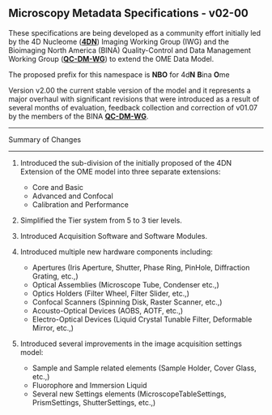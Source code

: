 Microscopy Metadata Specifications - v02-00
-------------------------------------------
These specifications are being developed as a community effort initially led by the 4D Nucleome ([**4DN**](https://www.4dnucleome.org/)) Imaging Working Group (IWG) and the Bioimaging North America (BINA) Quality-Control and Data Management Working Group ([**QC-DM-WG**](https://www.bioimagingna.org/qc-dm-wg)) to extend the OME Data Model.

The proposed prefix for this namespace is **NBO** for 4d**N** **B**ina **O**me

Version v2.00 the current stable version of the model and it represents  a major overhaul with significant revisions that were introduced as a result of several months of evaluation, feedback collection and correction of v01.07 by the members of the BINA [**QC-DM-WG**](https://www.bioimagingna.org/qc-dm-wg).

******************
Summary of Changes
******************

1. Introduced the sub-division of the initially proposed of the 4DN Extension of the OME model into three separate extensions:
    - Core and Basic
    - Advanced and Confocal
    - Calibration and Performance

2. Simplified the Tier system from 5 to 3 tier levels.

3. Introduced Acquisition Software and Software Modules.

4. Introduced multiple new hardware components including:
    - Apertures (Iris Aperture, Shutter, Phase Ring, PinHole, Diffraction Grating, etc.,)
    - Optical Assemblies (Microscope Tube, Condenser etc.,)
    - Optics Holders (Filter Wheel, Filter Slider, etc.,)
    - Confocal Scanners (Spinning Disk, Raster Scanner, etc.,)
    - Acousto-Optical Devices (AOBS, AOTF, etc.,)
    - Electro-Optical Devices (Liquid Crystal Tunable Filter, Deformable Mirror, etc.,)

5. Introduced several improvements in the image acquisition settings model:
    - Sample and Sample related elements (Sample Holder, Cover Glass, etc.,)
    - Fluorophore and Immersion Liquid
    - Several new Settings elements (MicroscopeTableSettings, PrismSettings, ShutterSettings, etc.,)
